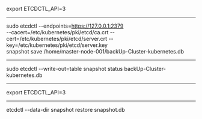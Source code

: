 export ETCDCTL_API=3

---

sudo etcdctl --endpoints=https://127.0.0.1:2379 \
  --cacert=/etc/kubernetes/pki/etcd/ca.crt --cert=/etc/kubernetes/pki/etcd/server.crt --key=/etc/kubernetes/pki/etcd/server.key \
  snapshot save /home/master-node-001/backUp-Cluster-kubernetes.db

---

  sudo etcdctl --write-out=table snapshot status backUp-Cluster-kubernetes.db

  ---
  
export ETCDCTL_API=3

---
etcdctl --data-dir <data-dir-location> snapshot restore snapshot.db

